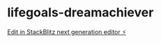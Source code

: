 # lifegoals-dreamachiever

[Edit in StackBlitz next generation editor ⚡️](https://stackblitz.com/~/github.com/CarlGrantAcquah/lifegoals-dreamachiever)